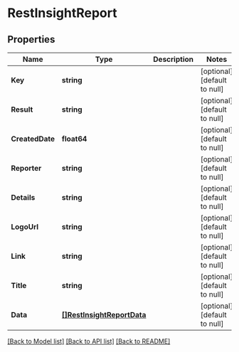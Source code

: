 # RestInsightReport

## Properties
Name | Type | Description | Notes
------------ | ------------- | ------------- | -------------
**Key** | **string** |  | [optional] [default to null]
**Result** | **string** |  | [optional] [default to null]
**CreatedDate** | **float64** |  | [optional] [default to null]
**Reporter** | **string** |  | [optional] [default to null]
**Details** | **string** |  | [optional] [default to null]
**LogoUrl** | **string** |  | [optional] [default to null]
**Link** | **string** |  | [optional] [default to null]
**Title** | **string** |  | [optional] [default to null]
**Data** | [**[]RestInsightReportData**](RestInsightReportData.md) |  | [optional] [default to null]

[[Back to Model list]](../README.md#documentation-for-models) [[Back to API list]](../README.md#documentation-for-api-endpoints) [[Back to README]](../README.md)

